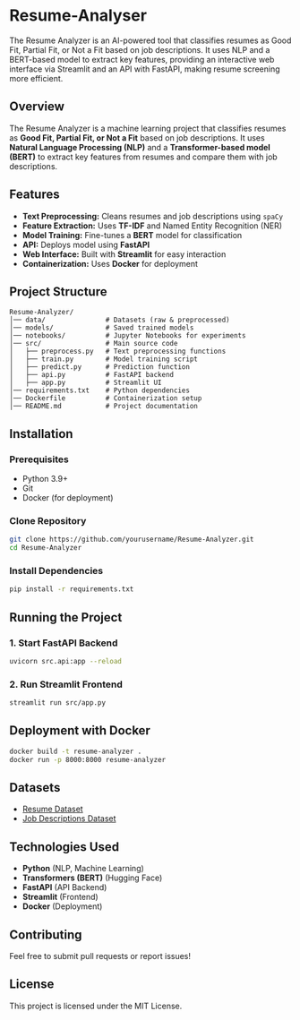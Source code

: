 # Resume-Analyser
The Resume Analyzer is an AI-powered tool that classifies resumes as Good Fit, Partial Fit, or Not a Fit based on job descriptions. It uses NLP and a BERT-based model to extract key features, providing an interactive web interface via Streamlit and an API with FastAPI, making resume screening more efficient.

## Overview
The Resume Analyzer is a machine learning project that classifies resumes as **Good Fit, Partial Fit, or Not a Fit** based on job descriptions. It uses **Natural Language Processing (NLP)** and a **Transformer-based model (BERT)** to extract key features from resumes and compare them with job descriptions.

## Features
- **Text Preprocessing:** Cleans resumes and job descriptions using `spaCy`
- **Feature Extraction:** Uses **TF-IDF** and Named Entity Recognition (NER)
- **Model Training:** Fine-tunes a **BERT** model for classification
- **API:** Deploys model using **FastAPI**
- **Web Interface:** Built with **Streamlit** for easy interaction
- **Containerization:** Uses **Docker** for deployment

## Project Structure
```
Resume-Analyzer/
│── data/               # Datasets (raw & preprocessed)
│── models/             # Saved trained models
│── notebooks/          # Jupyter Notebooks for experiments
│── src/                # Main source code
│   ├── preprocess.py   # Text preprocessing functions
│   ├── train.py        # Model training script
│   ├── predict.py      # Prediction function
│   ├── api.py          # FastAPI backend
│   ├── app.py          # Streamlit UI
│── requirements.txt    # Python dependencies
│── Dockerfile          # Containerization setup
│── README.md           # Project documentation
```

## Installation
### Prerequisites
- Python 3.9+
- Git
- Docker (for deployment)

### Clone Repository
```bash
git clone https://github.com/yourusername/Resume-Analyzer.git
cd Resume-Analyzer
```

### Install Dependencies
```bash
pip install -r requirements.txt
```

## Running the Project
### 1. Start FastAPI Backend
```bash
uvicorn src.api:app --reload
```

### 2. Run Streamlit Frontend
```bash
streamlit run src/app.py
```

## Deployment with Docker
```bash
docker build -t resume-analyzer .
docker run -p 8000:8000 resume-analyzer
```

## Datasets
- [Resume Dataset](https://www.kaggle.com/datasets/ayushvij02/resume-dataset)
- [Job Descriptions Dataset](https://www.kaggle.com/datasets/jakecoppinger/job-descriptions)

## Technologies Used
- **Python** (NLP, Machine Learning)
- **Transformers (BERT)** (Hugging Face)
- **FastAPI** (API Backend)
- **Streamlit** (Frontend)
- **Docker** (Deployment)

## Contributing
Feel free to submit pull requests or report issues!

## License
This project is licensed under the MIT License.

